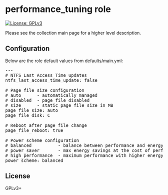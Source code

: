 # performance_tuning role

[![License: GPLv3](https://img.shields.io/badge/license-GPLv3-brightgreen.svg)](https://www.gnu.org/licenses/gpl-3.0)

Please see the collection main page for a higher level description.

## Configuration

Below are the role default values from defaults/main.yml:

<pre>
---
# NTFS Last Access Time updates
ntfs_last_access_time_update: false

# Page file size configuration
# auto      - automatically managed
# disabled  - page file disabled
# size      - static page file size in MB
page_file_size: auto
page_file_disk: C

# Reboot after page file change
page_file_reboot: true

# Power scheme configuration
# balanced          - balance between performance and energy use
# power_saver       - max energy savings at the cost of performance
# high_performance  - maximum performance with higher energy use
power_scheme: balanced
</pre>

## License

GPLv3+
